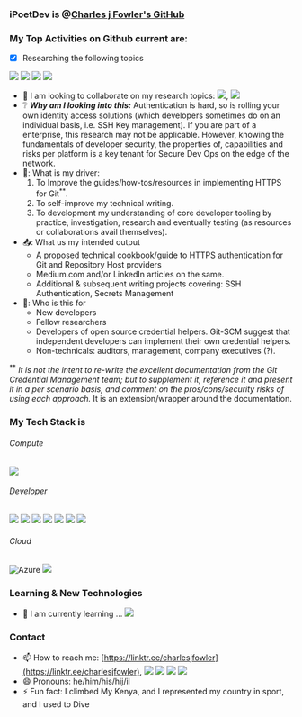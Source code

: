 <!--
    **iPoetDev/Ipoetdev** is a ✨ _special_ ✨ repository because its `README.md` (this file) appears on your GitHub profile.
-->

### iPoetDev is @[Charles j Fowler's GitHub](https://github.com/iPoetDev)

### My Top Activities on Github current are:

- [x] Researching the following topics

![](https://badgen.net/badge/Git/Git%20Credential%20Helpers?icon=git&label) ![](https://badgen.net/badge/GitHub/Git%20Credential%20Helpers?icon=github&label) ![](https://badgen.net/badge/GitLab/Git%20Credential%20Helpers?icon=gitlab&label) ![](https://badgen.net/badge/Bitbucket/Git%20Credential%20Helpers?icon=bitbucket&label)

- 👯 I am looking to collaborate on my research topics: ![](https://badgen.net/badge/Git/Git%20Credential%20Helpers?icon=git&label), ![](https://badgen.net/badge/Repositories/HTTPS%20Authentication?icon=&label)
- ❔ ***Why am I looking into this:*** Authentication is hard, so is rolling your own identity access solutions (which developers sometimes do on an individual basis, i.e. SSH Key management). If you are part of a enterprise, this research may not be applicable. However, knowing the fundamentals of developer security, the properties of, capabilities and risks per platform is a key tenant for Secure Dev Ops on the edge of the network.
- 🚗: What is my driver:
    1. To Improve the guides/how-tos/resources in implementing HTTPS for Git<sup>**</sup>.
    2. To self-improve my technical writing.
    3. To development my understanding of core developer tooling by practice, investigation, research and eventually testing (as resources or collaborations avail themselves).
- 📤: What us my intended output
  - A proposed technical cookbook/guide to HTTPS authentication for Git and Repository Host providers
  - Medium.com and/or LinkedIn articles on the same.
  - Additional & subsequent writing projects covering: SSH Authentication, Secrets Management
- 🎤: Who is this for
  - New developers
  - Fellow researchers
  - Developers of open source credential helpers. Git-SCM suggest that independent developers can implement their own credential helpers.
  - Non-technicals: auditors, management, company executives (?).

<sup>**</sup> *It is not the intent to re-write the excellent documentation from the Git Credential Management team; but to supplement it, reference it and present it in a per scenario basis, and comment on the pros/cons/security risks of using each approach.* It is an extension/wrapper around the documentation.

### My Tech Stack is

###### Compute
![](https://badgen.net/badge/icon/windows?icon=windows&label)

###### Developer
![](https://badgen.net/badge/icon/git?icon=git&label) ![](https://badgen.net/badge/icon/github?icon=github&label) ![](https://badgen.net/badge/icon/gitlab?icon=gitlab&label) ![](https://badgen.net/badge/icon/jira?icon=jira&label) ![](https://badgen.net/badge/icon/maven?icon=maven&label) ![](https://badgen.net/badge/icon/nuget?icon=nuget&label) ![](https://badgen.net/badge/icon/terminal?icon=terminal&label)

###### Cloud
![](https://badgen.net/badge/Azure/azure%20fundamentals?icon=azure&label  "Azure") ![](https://badgen.net/badge/AWS/aws?icon=amazonaws&label)



### Learning & New Technologies

- 🌱 I am currently learning ... ![](https://badgen.net/badge/icon/git?icon=git&label)


### Contact
- 📫 How to reach me: [https://linktr.ee/charlesjfowler](https://linktr.ee/charlesjfowler), ![](https://badgen.net/badge/icon/discord?icon=discord&label) ![](https://badgen.net/badge/icon/slack?icon=slack&label) ![](https://badgen.net/badge/icon/telegram?icon=telegram&label) ![](https://badgen.net/badge/icon/twitter?icon=twitter&label)
- 😄 Pronouns: he/him/his/hij/il
- ⚡ Fun fact: I climbed My Kenya, and I represented my country in sport, and I used to Dive

<!--

Here are some ideas to get you started:

- 🔭 I’m currently working on ...
- 🌱 I’m currently learning ...
- 🤔 I’m looking for help with ...
- 💬 Ask me about ...
- ⚡ Fun fact: ...
-->
